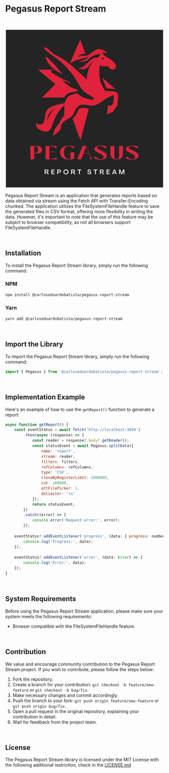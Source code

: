 # Pegasus Report Stream

<br />
<p align="center">
  <img src="https://raw.githubusercontent.com/carloseduardodb/public-storage-images/main/Pegasus.png" alt="Pegasus Report Stream Logo">
</p>

Pegasus Report Stream is an application that generates reports based on data obtained via stream using the Fetch API with Transfer-Encoding chunked. The application utilizes the FileSystemFileHandle
feature to save the generated files in CSV format, offering more flexibility in writing the data. However, it's important to note that the use of this feature may be subject to browser compatibility,
as not all browsers support FileSystemFileHandle. <br />

<br />

## Installation

To install the Pegasus Report Stream library, simply run the following command:

### NPM

```bash
npm install @carloseduardobatista/pegasus-report-stream
```

### Yarn

```bash
yarn add @carloseduardobatista/pegasus-report-stream
```

<br />

## Import the Library

To import the Pegasus Report Stream library, simply run the following command:

```javascript
import { Pegasus } from '@carloseduardobatista/pegasus-report-stream';
```

<br />

## Implementation Example

Here's an example of how to use the `getReport()` function to generate a report:

```javascript
async function getReport() {
    const eventStatus = await fetch('http://localhost:3050')
        .then(async (response) => {
            const reader = response?.body?.getReader();
            const statusEvent = await Pegasus.splitData({
                name: 'report',
                stream: reader,
                filters: filters,
                refColumns: refColumns,
                type: 'CSV',
                closeByRegisterLimit: 1000000,
                cut: 100000,
                qttFilePicker: 1,
                delimiter: '\n'
            });
            return statusEvent;
        })
        .catch((error) => {
            console.error('Request error:', error);
        });

    eventStatus?.addEventListener('progress', (data: { progress: number }) => {
        console.log('Progress:', data);
    });

    eventStatus?.addEventListener('error', (data: Error) => {
        console.log('Error:', data);
    });
}
```

<br/>

## System Requirements

Before using the Pegasus Report Stream application, please make sure your system meets the following requirements:

-   Browser compatible with the FileSystemFileHandle feature.

<br/>

## Contribution

We value and encourage community contribution to the Pegasus Report Stream project. If you wish to contribute, please follow the steps below:

1. Fork the repository.
2. Create a branch for your contribution: `git checkout -b feature/new-feature` or `git checkout -b bug/fix`.
3. Make necessary changes and commit accordingly.
4. Push the branch to your fork: `git push origin feature/new-feature` or `git push origin bug/fix`.
5. Open a pull request in the original repository, explaining your contribution in detail.
6. Wait for feedback from the project team.

<br/>

## License

The Pegasus Report Stream library is licensed under the MIT License with the following additional restriction, check in the [LICENSE.md](/LICENSE.md)
